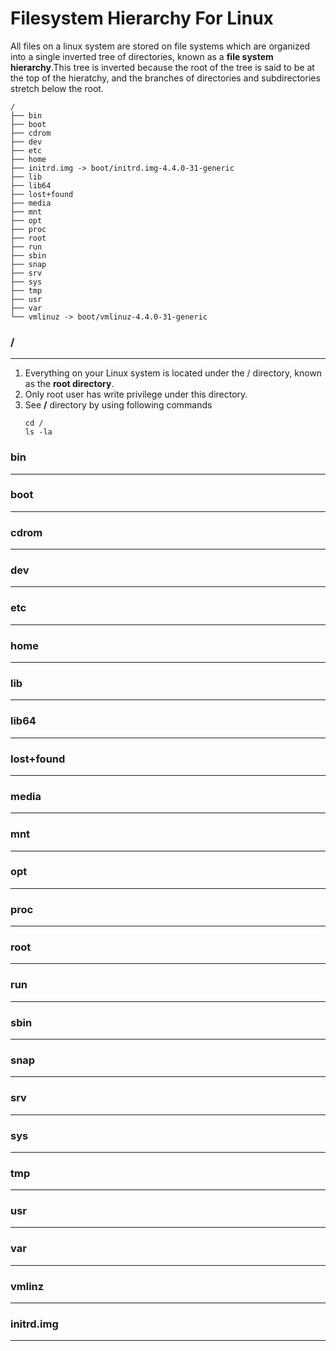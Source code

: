 # Filesystem Hierarchy For Linux
All files on a linux system are stored on file systems which are organized into a single inverted tree of directories, known as a **file system hierarchy**.This tree is inverted because the root of the tree is said to be at the top of the hieratchy, and the branches of directories and subdirectories stretch below the root.
```
/
├── bin
├── boot
├── cdrom
├── dev
├── etc
├── home
├── initrd.img -> boot/initrd.img-4.4.0-31-generic
├── lib
├── lib64
├── lost+found
├── media
├── mnt
├── opt
├── proc
├── root
├── run
├── sbin
├── snap
├── srv
├── sys
├── tmp
├── usr
├── var
└── vmlinuz -> boot/vmlinuz-4.4.0-31-generic
```
### **/**
---
1. Everything on your Linux system is located under the / directory, known as the **root directory**.
2. Only root user has write privilege under this directory. 
3. See **/** directory by using following commands   
   ```
   cd /
   ls -la
   ```
### bin
---
### boot
---
### cdrom
---
### dev
---
### etc
---
### home
---
### lib
---
### lib64
---
### lost+found
---
### media
---
### mnt
---
### opt
---
### proc
---
### root
---
### run
---
### sbin
---
### snap
---
### srv
---
### sys
---
### tmp
---
### usr
---
### var
---
### vmlinz
---
### initrd.img
---
